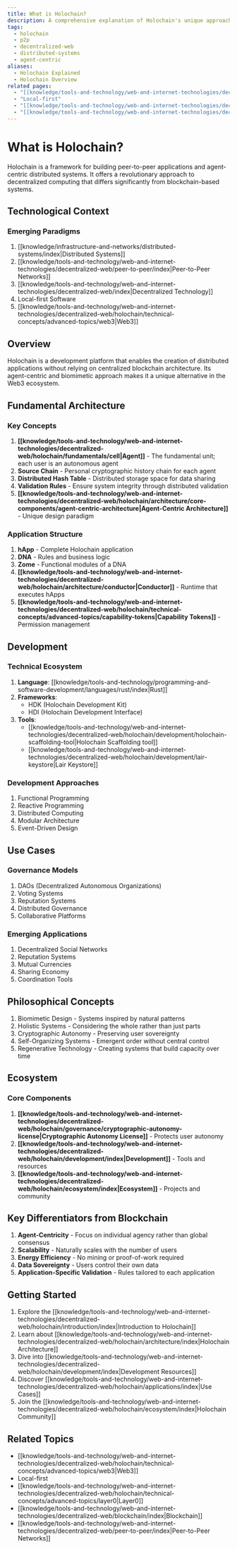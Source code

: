 ```yaml
---
title: What is Holochain?
description: A comprehensive explanation of Holochain's unique approach to distributed computing and its key differentiators
tags:
  - holochain
  - p2p
  - decentralized-web
  - distributed-systems
  - agent-centric
aliases:
  - Holochain Explained
  - Holochain Overview
related pages:
  - "[[knowledge/tools-and-technology/web-and-internet-technologies/decentralized-web/holochain/technical-concepts/advanced-topics/web3|Web3]]"
  - "Local-first"
  - "[[knowledge/tools-and-technology/web-and-internet-technologies/decentralized-web/holochain/technical-concepts/advanced-topics/layer0|Layer0]]"
  - "[[knowledge/tools-and-technology/web-and-internet-technologies/decentralized-web/holochain/index|Holochain]]"
---
```


# What is Holochain?

Holochain is a framework for building peer-to-peer applications and agent-centric distributed systems. It offers a revolutionary approach to decentralized computing that differs significantly from blockchain-based systems.

## Technological Context

### Emerging Paradigms

1. [[knowledge/infrastructure-and-networks/distributed-systems/index|Distributed Systems]]
2. [[knowledge/tools-and-technology/web-and-internet-technologies/decentralized-web/peer-to-peer/index|Peer-to-Peer Networks]]
3. [[knowledge/tools-and-technology/web-and-internet-technologies/decentralized-web/index|Decentralized Technology]]
4. Local-first Software
5. [[knowledge/tools-and-technology/web-and-internet-technologies/decentralized-web/holochain/technical-concepts/advanced-topics/web3|Web3]]

## Overview

Holochain is a development platform that enables the creation of distributed applications without relying on centralized blockchain architecture. Its agent-centric and biomimetic approach makes it a unique alternative in the Web3 ecosystem.

## Fundamental Architecture

### Key Concepts

1. **[[knowledge/tools-and-technology/web-and-internet-technologies/decentralized-web/holochain/fundamentals/cell|Agent]]** - The fundamental unit; each user is an autonomous agent
2. **Source Chain** - Personal cryptographic history chain for each agent
3. **Distributed Hash Table** - Distributed storage space for data sharing
4. **Validation Rules** - Ensure system integrity through distributed validation
5. **[[knowledge/tools-and-technology/web-and-internet-technologies/decentralized-web/holochain/architecture/core-components/agent-centric-architecture|Agent-Centric Architecture]]** - Unique design paradigm

### Application Structure

1. **hApp** - Complete Holochain application
2. **DNA** - Rules and business logic
3. **Zome** - Functional modules of a DNA
4. **[[knowledge/tools-and-technology/web-and-internet-technologies/decentralized-web/holochain/architecture/conductor|Conductor]]** - Runtime that executes hApps
5. **[[knowledge/tools-and-technology/web-and-internet-technologies/decentralized-web/holochain/technical-concepts/advanced-topics/capability-tokens|Capability Tokens]]** - Permission management

## Development

### Technical Ecosystem

1. **Language**: [[knowledge/tools-and-technology/programming-and-software-development/languages/rust/index|Rust]]
2. **Frameworks**:
   - HDK (Holochain Development Kit)
   - HDI (Holochain Development Interface)
3. **Tools**:
   - [[knowledge/tools-and-technology/web-and-internet-technologies/decentralized-web/holochain/development/holochain-scaffolding-tool|Holochain Scaffolding tool]]
   - [[knowledge/tools-and-technology/web-and-internet-technologies/decentralized-web/holochain/development/lair-keystore|Lair Keystore]]

### Development Approaches

1. Functional Programming
2. Reactive Programming
3. Distributed Computing
4. Modular Architecture
5. Event-Driven Design

## Use Cases

### Governance Models

1. DAOs (Decentralized Autonomous Organizations)
2. Voting Systems
3. Reputation Systems
4. Distributed Governance
5. Collaborative Platforms

### Emerging Applications

1. Decentralized Social Networks
2. Reputation Systems
3. Mutual Currencies
4. Sharing Economy
5. Coordination Tools

## Philosophical Concepts

1. Biomimetic Design - Systems inspired by natural patterns
2. Holistic Systems - Considering the whole rather than just parts
3. Cryptographic Autonomy - Preserving user sovereignty
4. Self-Organizing Systems - Emergent order without central control
5. Regenerative Technology - Creating systems that build capacity over time

## Ecosystem

### Core Components

1. **[[knowledge/tools-and-technology/web-and-internet-technologies/decentralized-web/holochain/governance/cryptographic-autonomy-license|Cryptographic Autonomy License]]** - Protects user autonomy
2. **[[knowledge/tools-and-technology/web-and-internet-technologies/decentralized-web/holochain/development/index|Development]]** - Tools and resources
3. **[[knowledge/tools-and-technology/web-and-internet-technologies/decentralized-web/holochain/ecosystem/index|Ecosystem]]** - Projects and community

## Key Differentiators from Blockchain

1. **Agent-Centricity** - Focus on individual agency rather than global consensus
2. **Scalability** - Naturally scales with the number of users
3. **Energy Efficiency** - No mining or proof-of-work required
4. **Data Sovereignty** - Users control their own data
5. **Application-Specific Validation** - Rules tailored to each application

## Getting Started

1. Explore the [[knowledge/tools-and-technology/web-and-internet-technologies/decentralized-web/holochain/introduction/index|Introduction to Holochain]]
2. Learn about [[knowledge/tools-and-technology/web-and-internet-technologies/decentralized-web/holochain/architecture/index|Holochain Architecture]]
3. Dive into [[knowledge/tools-and-technology/web-and-internet-technologies/decentralized-web/holochain/development/index|Development Resources]]
4. Discover [[knowledge/tools-and-technology/web-and-internet-technologies/decentralized-web/holochain/applications/index|Use Cases]]
5. Join the [[knowledge/tools-and-technology/web-and-internet-technologies/decentralized-web/holochain/ecosystem/index|Holochain Community]]

## Related Topics

- [[knowledge/tools-and-technology/web-and-internet-technologies/decentralized-web/holochain/technical-concepts/advanced-topics/web3|Web3]]
- Local-first
- [[knowledge/tools-and-technology/web-and-internet-technologies/decentralized-web/holochain/technical-concepts/advanced-topics/layer0|Layer0]]
- [[knowledge/tools-and-technology/web-and-internet-technologies/decentralized-web/blockchain/index|Blockchain]]
- [[knowledge/tools-and-technology/web-and-internet-technologies/decentralized-web/peer-to-peer/index|Peer-to-Peer Networks]]

